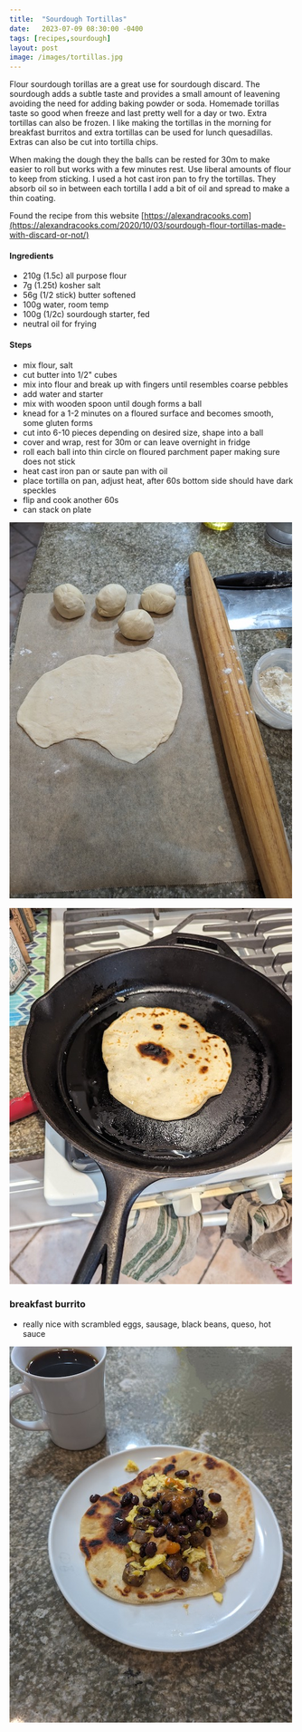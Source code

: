 ```yaml
---
title:  "Sourdough Tortillas"
date:   2023-07-09 08:30:00 -0400
tags: [recipes,sourdough]
layout: post
image: /images/tortillas.jpg
---
```


Flour sourdough torillas are a great use for sourdough discard.  The sourdough adds a subtle taste and provides a small amount of leavening avoiding the need for adding baking powder or soda.  Homemade torillas taste so good when freeze and last pretty well for a day or two.  Extra tortillas can also be frozen.  I like making the tortillas in the morning for breakfast burritos and extra tortillas can be used for lunch quesadillas.  Extras can also be cut into tortilla chips.  

When making the dough they the balls can be rested for 30m to make easier to roll but works with a few minutes rest.  Use liberal amounts of flour to keep from sticking.  I used a hot cast iron pan to fry the tortillas.  They absorb oil so in between
each tortilla I add a bit of oil and spread to make a thin coating.

Found the recipe from this website [https://alexandracooks.com](https://alexandracooks.com/2020/10/03/sourdough-flour-tortillas-made-with-discard-or-not/)

#### Ingredients
- 210g (1.5c) all purpose flour
- 7g (1.25t) kosher salt
- 56g (1/2 stick) butter softened
- 100g water, room temp
- 100g (1/2c) sourdough starter, fed
- neutral oil for frying

#### Steps
- mix flour, salt
- cut butter into 1/2" cubes
- mix into flour and break up with fingers until resembles coarse pebbles
- add water and starter
- mix with wooden spoon until dough forms a ball
- knead for a 1-2 minutes on a floured surface and becomes smooth, some gluten forms
- cut into 6-10 pieces depending on desired size, shape into a ball
- cover and wrap, rest for 30m or can leave overnight in fridge
- roll each ball into thin circle on floured parchment paper making sure does not stick
- heat cast iron pan or saute pan with oil
- place tortilla on pan, adjust heat, after 60s bottom side should have dark speckles
- flip and cook another 60s
- can stack on plate

![Rolling tortillas](/images/tortilla-rolling.jpg)

![Cooking tortilla](/images/tortilla-cooking.jpg)

### breakfast burrito
- really nice with scrambled eggs, sausage, black beans, queso, hot sauce

![Breakfast Buritto](/images/tortilla-breakfastburrito.jpg)

